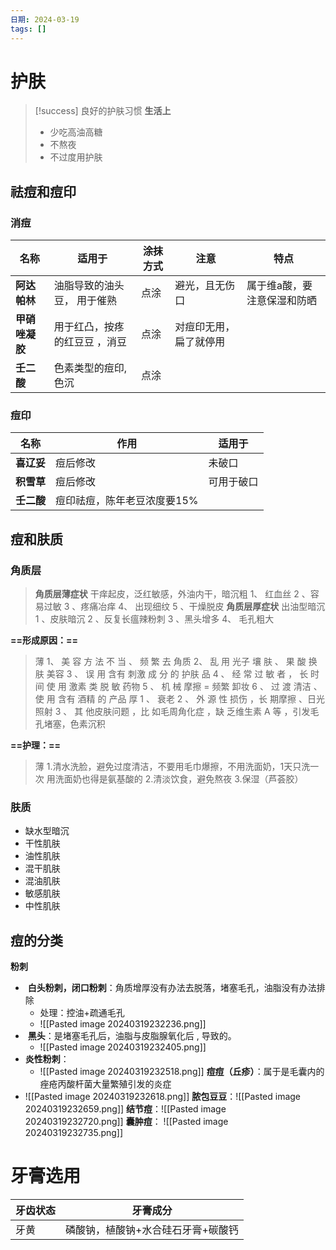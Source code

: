 ```yaml
---
日期: 2024-03-19
tags: []
---
```

# 护肤

> [!success] 良好的护肤习惯
> **生活上**
> - 少吃高油高糖
> - 不熬夜
> - 不过度用护肤

## 祛痘和痘印
### 消痘

| 名称        | 适用于             | 涂抹方式 | 注意          | 特点             |
| --------- | --------------- | ---- | ----------- | -------------- |
| **阿达帕林**  | 油脂导致的油头豆， 用于催熟  | 点涂   | 避光，且无伤口     | 属于维a酸，要注意保湿和防晒 |
| **甲硝唑凝胶** | 用于红凸，按疼的红豆豆 ，消豆 | 点涂   | 对痘印无用，扁了就停用 |                |
| **壬二酸**   | 色素类型的痘印,色沉      | 点涂   |             |                |

### 痘印

| 名称      | 作用              | 适用于   |
| ------- | --------------- | ----- |
| **喜辽妥** | 痘后修改            | 未破口   |
| **积雪草** | 痘后修改            | 可用于破口 |
| **壬二酸** | 痘印祛痘，陈年老豆浓度要15% |       |

## 痘和肤质
### 角质层
>**角质层薄症状** 
干痒起皮，泛红敏感，外油内干，暗沉粗
1、 红血丝 
2 、容易过敏 
3 、疼痛冶痒 
4、 出现细纹 
5 、干燥脱皮 
>**角质层厚症状** 
出油型暗沉
1 、皮肤暗沉 
2 、反复长瘟辣粉刺 
3 、黑头增多 
4、 毛孔粗大

**==形成原因：==**
>薄
1、 美 容 方 法 不 当 、 频 繁 去 角质 
2、 乱 用 光子 壤 肤 、 果 酸 换 肤 美容 
3 、 误 用 含有 刺激 成 分 的 护肤 品 
4 、 经 常 过 敏 者 ， 长 时 间 使 用 激素 类 脱 敏 药物 
5 、 机 械 摩擦 = 频繁 卸妆 
6 、 过 渡 清洁  、 使 用 含有 酒精 的 产品 
>厚
1 、 衰老 
2 、 外 源 性 损伤 ，长 期摩擦 、日光照射 
3 、 其 他皮肤问题 ，比 如毛周角化症 ，缺 乏维生素 A 等 ，引发毛孔堵塞，色素沉积 

**==护理：==**
>薄
1.清水洗脸，避免过度清洁，不要用毛巾爆擦，不用洗面奶，1天只洗一次
用洗面奶也得是氨基酸的
2.清淡饮食，避免熬夜
3.保湿（芦荟胶）






### 肤质
- 缺水型暗沉
- 干性肌肤
- 油性肌肤
- 混干肌肤
- 混油肌肤
- 敏感肌肤
- 中性肌肤
## 痘的分类
**粉刺**
-  **白头粉刺，闭口粉刺**：角质增厚没有办法去脱落，堵塞毛孔，油脂没有办法排除
	- 处理：控油+疏通毛孔
	- ![[Pasted image 20240319232236.png]]
-  **黑头**：是堵塞毛孔后，油脂与皮脂腺氧化后 , 导致的。
	- ![[Pasted image 20240319232405.png]]
- **炎性粉刺**：
	- ![[Pasted image 20240319232518.png]]
**痘痘（丘疹）**：属于是毛囊内的痤疮丙酸杆菌大量繁殖引发的炎症
- ![[Pasted image 20240319232618.png]]
**脓包豆豆**：![[Pasted image 20240319232659.png]]
**结节痘**：![[Pasted image 20240319232720.png]]
**囊肿痘**： ![[Pasted image 20240319232735.png]]


# 牙膏选用

| 牙齿状态 | 牙膏成分               |
| ---- | ------------------ |
| 牙黄     | 磷酸钠，植酸钠+水合硅石牙膏+碳酸钙 |
